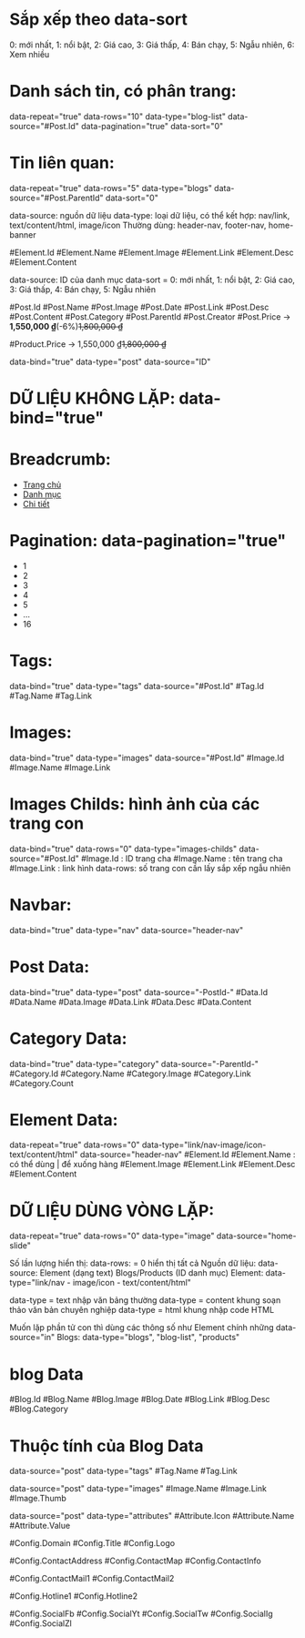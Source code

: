 

# Sắp xếp theo data-sort
0: mới nhất, 1: nổi bật, 2: Giá cao, 3: Giá thấp, 4: Bán chạy, 5: Ngẫu nhiên, 6: Xem nhiều


# Danh sách tin, có phân trang:
data-repeat="true" data-rows="10" data-type="blog-list" data-source="#Post.Id" data-pagination="true" data-sort="0"


# Tin liên quan:
data-repeat="true" data-rows="5" data-type="blogs" data-source="#Post.ParentId"  data-sort="0"


<!-- Dữ liệu Element -->
<div data-repeat="true" data-rows="0" data-type="nav" data-source="header-nav">
data-source: nguồn dữ liệu
data-type: loại dữ liệu, có thể kết hợp: nav/link, text/content/html, image/icon
Thường dùng: header-nav, footer-nav, home-banner

#Element.Id
#Element.Name
#Element.Image
#Element.Link
#Element.Desc
#Element.Content 


<!-- Dữ liệu Blogs -->
<div data-repeat="true" data-rows="0" data-type="blogs" data-source="ID" data-sort="0">
data-source: ID của danh mục
data-sort = 0: mới nhất, 1: nổi bật, 2: Giá cao, 3: Giá thấp, 4: Bán chạy, 5: Ngẫu nhiên

<!-- Trang bài viết -->
#Post.Id
#Post.Name
#Post.Image
#Post.Date
#Post.Link
#Post.Desc
#Post.Content
#Post.Category
#Post.ParentId
#Post.Creator
#Post.Price
 → <strong>1,550,000 ₫</strong><span>(-6%)</span><del>1,800,000 ₫</del>


#Product.Price 
  → <span>1,550,000 ₫</span><del>1,800,000 ₫</del>


data-bind="true" data-type="post" data-source="ID"



# DỮ LIỆU KHÔNG LẶP: data-bind="true"

# Breadcrumb:
<nav class="breadcrumb is-size-7">
  <ul data-bind="true" data-type="breadcrumb" data-source="#Post.Id">
    <li><a href="/">Trang chủ</a></li>
    <li><a href="/">Danh mục</a></li>
    <li class="is-active"><a href="#">Chi tiết</a></li>
  </ul>
</nav>

# Pagination: data-pagination="true"
<!-- Phân trang -->
<nav class="pagination is-centered">
  <ul class="pagination-list">
    <li><a class="pagination-link is-current">1</a></li>
    <li><a class="pagination-link">2</a></li>
    <li><a class="pagination-link">3</a></li>
    <li><a class="pagination-link">4</a></li>
    <li><a class="pagination-link">5</a></li>
    <li><span class="pagination-ellipsis">…</span></li>
    <li><a class="pagination-link">16</a></li>
  </ul>
</nav>

# Tags:
data-bind="true" data-type="tags" data-source="#Post.Id"
#Tag.Id
#Tag.Name
#Tag.Link

# Images:
data-bind="true" data-type="images" data-source="#Post.Id"
#Image.Id
#Image.Name
#Image.Link

# Images Childs: hình ảnh của các trang con
data-bind="true" data-rows="0" data-type="images-childs" data-source="#Post.Id"
#Image.Id : ID trang cha
#Image.Name : tên trang cha
#Image.Link : link hình
data-rows: số trang con cần lấy
sắp xếp ngẫu nhiên

# Navbar:
data-bind="true" data-type="nav" data-source="header-nav"

# Post Data:
data-bind="true" data-type="post" data-source="-PostId-"
#Data.Id
#Data.Name
#Data.Image
#Data.Link
#Data.Desc
#Data.Content 

# Category Data:
data-bind="true" data-type="category" data-source="-ParentId-"
#Category.Id
#Category.Name
#Category.Image
#Category.Link
#Category.Count

# Element Data:
data-repeat="true" data-rows="0" data-type="link/nav-image/icon-text/content/html" data-source="header-nav"
#Element.Id
#Element.Name : có thể dùng | để xuống hàng
#Element.Image
#Element.Link
#Element.Desc
#Element.Content 

# DỮ LIỆU DÙNG VÒNG LẶP:
data-repeat="true" data-rows="0" data-type="image" data-source="home-slide"

Số lần lượng hiển thị: data-rows: = 0 hiển thị tất cả
Nguồn dữ liệu: data-source:
Element (dạng text)
Blogs/Products (ID danh mục)
Element: data-type="link/nav - image/icon - text/content/html"

data-type = text nhập văn bảng thường
data-type = content khung soạn thảo văn bản chuyên nghiệp
data-type = html khung nhập code HTML

Muốn lặp phần tử con thì dùng các thông số như Element chính những data-source="in"
Blogs: data-type="blogs", "blog-list", "products"


# blog Data
#Blog.Id
#Blog.Name
#Blog.Image
#Blog.Date
#Blog.Link
#Blog.Desc
#Blog.Category 

# Thuộc tính của Blog Data
data-source="post" data-type="tags" 
  #Tag.Name
  #Tag.Link

data-source="post" data-type="images" 
  #Image.Name
  #Image.Link
  #Image.Thumb

data-source="post" data-type="attributes" 
  #Attribute.Icon
  #Attribute.Name
  #Attribute.Value


<!-- Cấu hình hệ thống -->
#Config.Domain
#Config.Title
#Config.Logo
<!-- Thông tin liên hệ -->
#Config.ContactAddress
#Config.ContactMap
#Config.ContactInfo
<!-- Email -->
#Config.ContactMail1
#Config.ContactMail2
<!-- Hotline -->
#Config.Hotline1
#Config.Hotline2
<!-- Mạng xã hội -->
#Config.SocialFb
#Config.SocialYt
#Config.SocialTw
#Config.SocialIg
#Config.SocialZl
